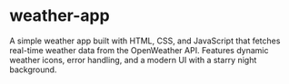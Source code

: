 # weather-app
A simple weather app built with HTML, CSS, and JavaScript that fetches real-time weather data from the OpenWeather API. Features dynamic weather icons, error handling, and a modern UI with a starry night background.

